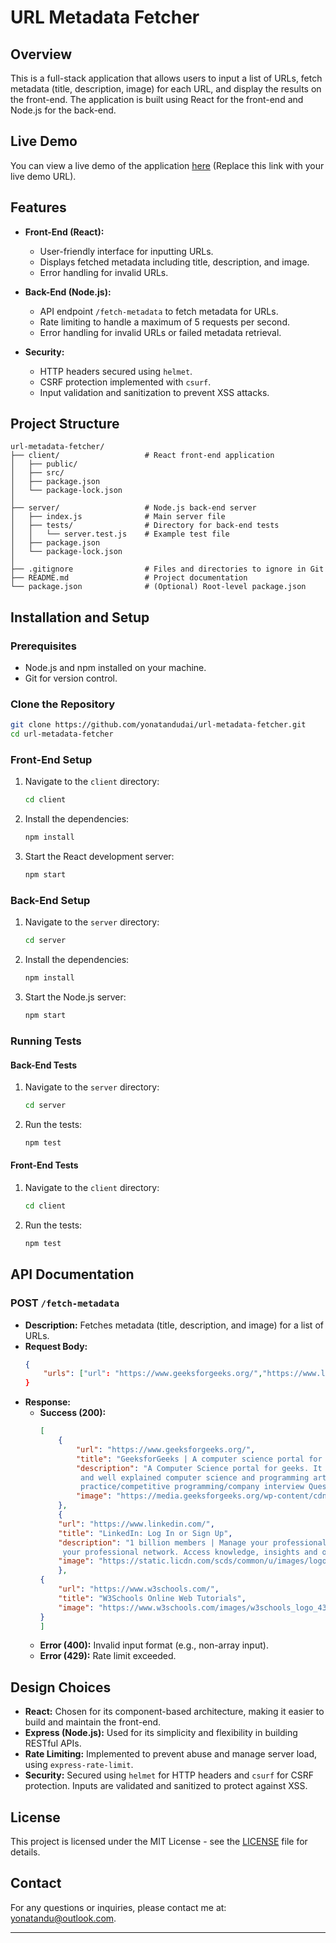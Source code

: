 # URL Metadata Fetcher

## Overview

This is a full-stack application that allows users to input a list of URLs, fetch metadata (title, description, image) for each URL, and display the results on the front-end. The application is built using React for the front-end and Node.js for the back-end.

## Live Demo
You can view a live demo of the application [here](#) (Replace this link with your live demo URL).

## Features

- **Front-End (React):**
  - User-friendly interface for inputting URLs.
  - Displays fetched metadata including title, description, and image.
  - Error handling for invalid URLs.

- **Back-End (Node.js):**
  - API endpoint `/fetch-metadata` to fetch metadata for URLs.
  - Rate limiting to handle a maximum of 5 requests per second.
  - Error handling for invalid URLs or failed metadata retrieval.

- **Security:**
  - HTTP headers secured using `helmet`.
  - CSRF protection implemented with `csurf`.
  - Input validation and sanitization to prevent XSS attacks.

## Project Structure

```
url-metadata-fetcher/
├── client/                   # React front-end application
│   ├── public/
│   ├── src/
│   ├── package.json
│   └── package-lock.json
│
├── server/                   # Node.js back-end server
│   ├── index.js              # Main server file
│   ├── tests/                # Directory for back-end tests
│   │   └── server.test.js    # Example test file
│   ├── package.json
│   └── package-lock.json
│
├── .gitignore                # Files and directories to ignore in Git
├── README.md                 # Project documentation
└── package.json              # (Optional) Root-level package.json
```

## Installation and Setup

### Prerequisites

- Node.js and npm installed on your machine.
- Git for version control.

### Clone the Repository

```bash
git clone https://github.com/yonatandudai/url-metadata-fetcher.git
cd url-metadata-fetcher
```

### Front-End Setup

1. Navigate to the `client` directory:
   ```bash
   cd client
   ```
2. Install the dependencies:
   ```bash
   npm install
   ```
3. Start the React development server:
   ```bash
   npm start
   ```

### Back-End Setup

1. Navigate to the `server` directory:
   ```bash
   cd server
   ```
2. Install the dependencies:
   ```bash
   npm install
   ```
3. Start the Node.js server:
   ```bash
   npm start
   ```

### Running Tests

#### Back-End Tests

1. Navigate to the `server` directory:
   ```bash
   cd server
   ```
2. Run the tests:
   ```bash
   npm test
   ```

#### Front-End Tests

1. Navigate to the `client` directory:
   ```bash
   cd client
   ```
2. Run the tests:
   ```bash
   npm test
   ```

## API Documentation

### POST `/fetch-metadata`

- **Description:** Fetches metadata (title, description, and image) for a list of URLs.
- **Request Body:**
  ```json
  {
      "urls": ["url": "https://www.geeksforgeeks.org/","https://www.linkedin.com/", "https://www.w3schools.com/"]}'
  }
  ```
- **Response:**
  - **Success (200):**
    ```json
    [
        {
            "url": "https://www.geeksforgeeks.org/",
            "title": "GeeksforGeeks | A computer science portal for geeks",
            "description": "A Computer Science portal for geeks. It contains well written, well thought 
             and well explained computer science and programming articles, quizzes and 
             practice/competitive programming/company interview Questions.",
            "image": "https://media.geeksforgeeks.org/wp-content/cdn-uploads/gfg_200x200-min.png"
        },
        {
        "url": "https://www.linkedin.com/",
        "title": "LinkedIn: Log In or Sign Up",
        "description": "1 billion members | Manage your professional identity. Build and engage with 
         your professional network. Access knowledge, insights and opportunities.",
        "image": "https://static.licdn.com/scds/common/u/images/logos/favicons/v1/favicon.ico"
        },
    {
        "url": "https://www.w3schools.com/",
        "title": "W3Schools Online Web Tutorials",
        "image": "https://www.w3schools.com/images/w3schools_logo_436_2.png"
    }
    ]
    ```
  - **Error (400):** Invalid input format (e.g., non-array input).
  - **Error (429):** Rate limit exceeded.

## Design Choices

- **React:** Chosen for its component-based architecture, making it easier to build and maintain the front-end.
- **Express (Node.js):** Used for its simplicity and flexibility in building RESTful APIs.
- **Rate Limiting:** Implemented to prevent abuse and manage server load, using `express-rate-limit`.
- **Security:** Secured using `helmet` for HTTP headers and `csurf` for CSRF protection. Inputs are validated and sanitized to protect against XSS.

## License

This project is licensed under the MIT License - see the [LICENSE](LICENSE) file for details.

## Contact

For any questions or inquiries, please contact me at: yonatandu@outlook.com.

---
